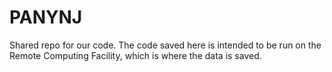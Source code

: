 # PANYNJ

Shared repo for our code. The code saved here is intended to be run on the Remote Computing Facility, which is where the data is saved.

